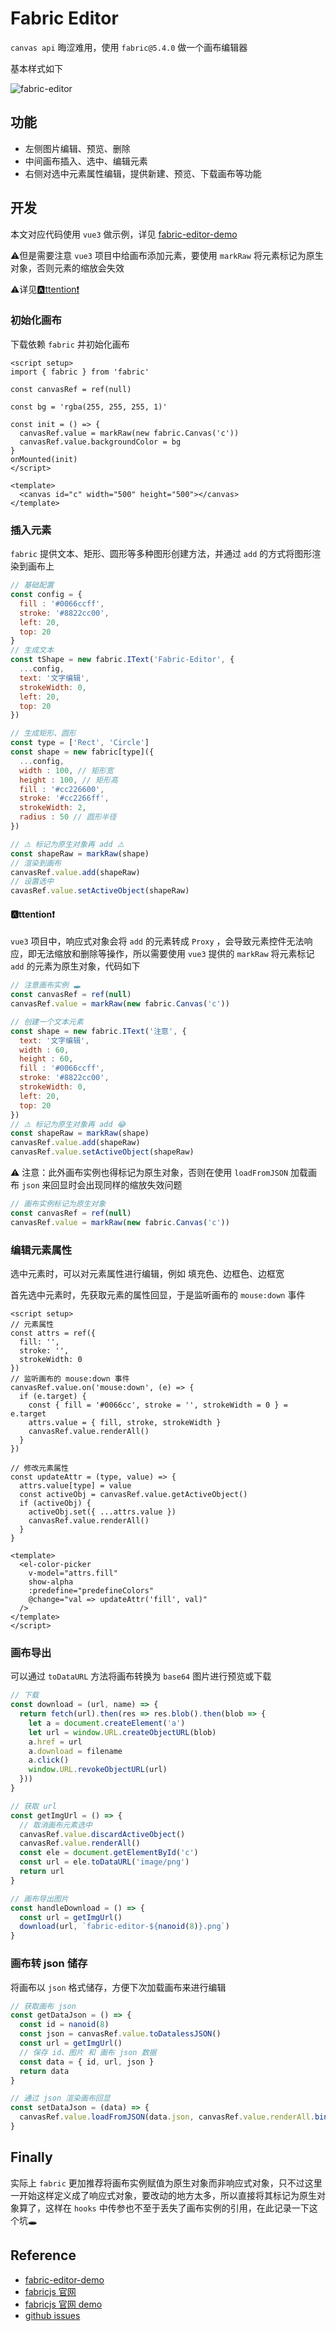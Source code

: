 # Fabric Editor


`canvas api` 晦涩难用，使用 `fabric@5.4.0` 做一个画布编辑器

基本样式如下

![fabric-editor](images/fabric-editor.png)


## 功能

- 左侧图片编辑、预览、删除
- 中间画布插入、选中、编辑元素
- 右侧对选中元素属性编辑，提供新建、预览、下载画布等功能


## 开发

本文对应代码使用 `vue3` 做示例，详见 [fabric-editor-demo](https://gitee.com/lafen/fabric-editor-demo)

⚠️但是需要注意 `vue3` 项目中给画布添加元素，要使用 `markRaw` 将元素标记为原生对象，否则元素的缩放会失效

⚠️详见[🅰️ttention❗](#🅰️ttention❗)

### 初始化画布

下载依赖 `fabric` 并初始化画布

```vue
<script setup>
import { fabric } from 'fabric'

const canvasRef = ref(null)

const bg = 'rgba(255, 255, 255, 1)'

const init = () => {
  canvasRef.value = markRaw(new fabric.Canvas('c'))
  canvasRef.value.backgroundColor = bg
}
onMounted(init)
</script>

<template>
  <canvas id="c" width="500" height="500"></canvas>
</template>
```


### 插入元素

`fabric` 提供文本、矩形、圆形等多种图形创建方法，并通过 `add` 的方式将图形渲染到画布上

```js
// 基础配置
const config = {
  fill : '#0066ccff',
  stroke: '#8822cc00',
  left: 20,
  top: 20
}
// 生成文本
const tShape = new fabric.IText('Fabric-Editor', {
  ...config,
  text: '文字编辑',
  strokeWidth: 0,
  left: 20,
  top: 20
})

// 生成矩形、圆形
const type = ['Rect', 'Circle']
const shape = new fabric[type]({
  ...config,
  width : 100, // 矩形宽
  height : 100, // 矩形高
  fill : '#cc226600',
  stroke: '#cc2266ff',
  strokeWidth: 2,
  radius : 50 // 圆形半径
})

// ⚠️ 标记为原生对象再 add ⚠️
const shapeRaw = markRaw(shape)
// 渲染到画布
canvasRef.value.add(shapeRaw)
// 设置选中
cavasRef.value.setActiveObject(shapeRaw)
```

#### 🅰️ttention❗

`vue3` 项目中，响应式对象会将 `add` 的元素转成 `Proxy` ，会导致元素控件无法响应，即无法缩放和删除等操作，所以需要使用 `vue3` 提供的 `markRaw` 将元素标记 `add` 的元素为原生对象，代码如下

```js
// 注意画布实例 🕳️
const canvasRef = ref(null)
canvasRef.value = markRaw(new fabric.Canvas('c'))

// 创建一个文本元素
const shape = new fabric.IText('注意', {
  text: '文字编辑',
  width : 60,
  height : 60,
  fill : '#0066ccff',
  stroke: '#8822cc00',
  strokeWidth: 0,
  left: 20,
  top: 20
})
// ⚠️ 标记为原生对象再 add 😂
const shapeRaw = markRaw(shape)
canvasRef.value.add(shapeRaw)
canvasRef.value.setActiveObject(shapeRaw)
```

⚠️ 注意：此外画布实例也得标记为原生对象，否则在使用 `loadFromJSON` 加载画布 `json` 来回显时会出现同样的缩放失效问题

```js
// 画布实例标记为原生对象
const canvasRef = ref(null)
canvasRef.value = markRaw(new fabric.Canvas('c'))
```


### 编辑元素属性

选中元素时，可以对元素属性进行编辑，例如 填充色、边框色、边框宽

首先选中元素时，先获取元素的属性回显，于是监听画布的 `mouse:down` 事件

```vue
<script setup>
// 元素属性
const attrs = ref({
  fill: '',
  stroke: '',
  strokeWidth: 0
})
// 监听画布的 mouse:down 事件
canvasRef.value.on('mouse:down', (e) => {
  if (e.target) {
    const { fill = '#0066cc', stroke = '', strokeWidth = 0 } = e.target
    attrs.value = { fill, stroke, strokeWidth }
    canvasRef.value.renderAll()
  }
})

// 修改元素属性
const updateAttr = (type, value) => {
  attrs.value[type] = value
  const activeObj = canvasRef.value.getActiveObject()
  if (activeObj) {
    activeObj.set({ ...attrs.value })
    canvasRef.value.renderAll()
  }
}

<template>
  <el-color-picker
    v-model="attrs.fill"
    show-alpha
    :predefine="predefineColors"
    @change="val => updateAttr('fill', val)"
  />
</template>
</script>
```


### 画布导出

可以通过 `toDataURL` 方法将画布转换为 `base64` 图片进行预览或下载

```js
// 下载
const download = (url, name) => {
  return fetch(url).then(res => res.blob().then(blob => {
    let a = document.createElement('a')
    let url = window.URL.createObjectURL(blob)
    a.href = url
    a.download = filename
    a.click()
    window.URL.revokeObjectURL(url)
  }))
}

// 获取 url
const getImgUrl = () => {
  // 取消画布元素选中
  canvasRef.value.discardActiveObject()
  canvasRef.value.renderAll()
  const ele = document.getElementById('c')
  const url = ele.toDataURL('image/png')
  return url
}

// 画布导出图片
const handleDownload = () => {
  const url = getImgUrl()
  download(url, `fabric-editor-${nanoid(8)}.png`)
}
```

### 画布转 json 储存

将画布以 `json` 格式储存，方便下次加载画布来进行编辑

```js
// 获取画布 json
const getDataJson = () => {
  const id = nanoid(8)
  const json = canvasRef.value.toDatalessJSON()
  const url = getImgUrl()
  // 保存 id、图片 和 画布 json 数据
  const data = { id, url, json }
  return data
}

// 通过 json 渲染画布回显
const setDataJson = (data) => {
  canvasRef.value.loadFromJSON(data.json, canvasRef.value.renderAll.bind(canvasRef.value))
}
```


## Finally

实际上 `fabric` 更加推荐将画布实例赋值为原生对象而非响应式对象，只不过这里一开始这样定义成了响应式对象，要改动的地方太多，所以直接将其标记为原生对象算了，这样在 `hooks` 中传参也不至于丢失了画布实例的引用，在此记录一下这个坑🕳️


## Reference

- [fabric-editor-demo](https://gitee.com/lafen/fabric-editor-demo)
- [fabricjs 官网](http://fabricjs.com/)
- [fabricjs 官网 demo](http://fabricjs.com/demos/)
- [github issues](https://github.com/fabricjs/fabric.js/issues/8810)
